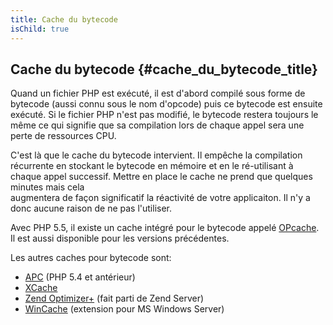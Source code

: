 ```yaml
---
title: Cache du bytecode
isChild: true
---
```


## Cache du bytecode {#cache_du_bytecode_title}

Quand un fichier PHP est exécuté, il est d'abord compilé sous forme de bytecode (aussi connu sous le nom d'opcode) 
puis ce bytecode est ensuite exécuté.
Si le fichier PHP n'est pas modifié, le bytecode restera toujours le même ce qui signifie que sa compilation lors de 
chaque appel sera une perte de ressources CPU.

C'est là que le cache du bytecode intervient. Il empêche la compilation récurrente en stockant le bytecode en mémoire 
et en le ré-utilisant à chaque appel successif. Mettre en place le cache ne prend que quelques minutes mais cela  
augmentera de façon significatif la réactivité de votre applicaiton. Il n'y a donc aucune raison de ne pas l'utiliser.

Avec PHP 5.5, il existe un cache intégré pour le bytecode appelé [OPcache](http://php.net/manual/fr/book.opcache.php). 
Il est aussi disponible pour les versions précédentes.

Les autres caches pour bytecode sont:

* [APC](http://php.net/manual/fr/book.apc.php) (PHP 5.4 et antérieur)
* [XCache](http://xcache.lighttpd.net/)
* [Zend Optimizer+](http://www.zend.com/products/server/) (fait parti de Zend Server)
* [WinCache](http://www.iis.net/download/wincacheforphp) (extension pour MS Windows Server)
